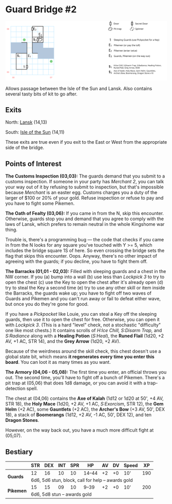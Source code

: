 # Guard Bridge #2

[![map](guard-bridge-2.svg)](guard-bridge-2.svg)

Allows passage between the Isle of the Sun and Lansk. Also contains several tasty bits of kit to go after.

## Exits

North: [Lansk](dilmun.md) (14,13)

South: [Isle of the Sun](dilmun.md) (14,11)

These exits are true even if you exit to the East or West from the appropriate side of the bridge.

## Points of Interest

**The Customs Inspection (03,03):** The guards demand that you submit to a customs inspection. If someone in your party has *Merchant 2*, you can talk your way out of it by refusing to submit to inspection, but that's impossible because *Merchant* is an easter egg. Customs charges you a duty of the larger of $100 or 20% of your gold. Refuse inspection or refuse to pay and you have to fight some Pikemen.

**The Oath of Fealty (03,06):** If you came in from the N, skip this encounter. Otherwise, guards stop you and demand that you agree to comply with the laws of Lansk, which prefers to remain neutral in the whole Kingshome war thing.

Trouble is, there's a programming bug — the code that checks if you came in from the N looks for any square you've touched with Y >= 5, which includes the bridge square 1S of here. So even crossing the bridge sets the flag that skips this encounter. Oops. Anyway, there's no other impact of agreeing with the guards; if you decline, you have to fight them off.

**The Barracks (01,01 - 02,03):** Filled with sleeping guards and a chest in the NW corner. If you (a) bump into a wall (b) use less than *Lockpick 3* to try to open the chest (c) use the Key to open the chest after it's already open (d) try to steal the Key a second time (e) try to use any other skill or item inside the Barracks, the guards wake up; you have to fight off two waves of Guards and Pikemen and you can't run away or fail to defeat either wave, but once you do they're gone for good.

If you have a *Pickpocket* like Louie, you can steal a Key off the sleeping guards, then use it to open the chest for free. Otherwise, you can open it with *Lockpick 3*. (This is a hard "level" check, not a stochastic "difficulty" one like most chests.) It contains scrolls of *H:Ice Chill, S:Disarm Trap,* and *S:Radiance* along with a **Healing Potion** (*S:Heal*), the **Runed Flail** (1d20, +2 AV, +1 AC, STR 14), and the **Grey Arrow** (1d20, +2 AV).

Because of the weirdness around the skill check, this chest doesn't use a global state bit, which means **it regenerates every time you enter this board**. You can loot it as many times as you want.

**The Armory (04,06 - 05,08):** The first time you enter, an official throws you out. The second time, you'll have to fight off a bunch of Pikemen. There's a pit trap at (05,06) that does 1d8 damage, or you can avoid it with a trap-detection spell.

The chest at (04,06) contains the **Axe of Kalah** (1d12 or 1d20 at 50', +4 AV, STR 18), the **Holy Mace** (1d20, +2 AV, +1 AC, *S:Exorcism*, STR 12), the **Gem Helm** (+2 AC), some **Gauntlets** (+2 AC), the **Archer's Bow** (+3 AV, 50', DEX 18), a stack of **Boomerangs** (1d12, +2 AV, -1 AC, 50', DEX 12), and ten **Dragon Stones**.

However, on the way back out, you have a much more difficult fight at (05,07).

## Bestiary

<table>
  <thead>
    <tr>
      <th></th>
      <th>STR</th>
      <th>DEX</th>
      <th>INT</th>
      <th>SPR</th>
      <th>HP</th>
      <th>AV</th>
      <th>DV</th>
      <th>Speed</th>
      <th>XP</th>
    </tr>
  </thead>
  <tbody>
    <tr>
      <td rowspan=2><b>Guards</b></td>
      <td class="c">12</td>
      <td class="c">16</td>
      <td class="c">10</td>
      <td class="c">10</td>
      <td class="c">14&ndash;44</td>
      <td class="c">+2</td>
      <td class="c">+0</td>
      <td class="c">10'</td>
      <td class="c">190</td>
    </tr><tr>
      <td colspan=9>6d6, 5d6 stun, block, call for help – awards gold</td>
    </tr><tr>
      <td rowspan=2><b>Pikemen</b></td>
      <td class="c">15</td>
      <td class="c">15</td>
      <td class="c">09</td>
      <td class="c">10</td>
      <td class="c">9&ndash;39</td>
      <td class="c">+2</td>
      <td class="c">+0</td>
      <td class="c">10'</td>
      <td class="c">200</td>
    </tr><tr>
      <td colspan=9>6d6, 5d8 stun – awards gold</td>
    </tr>
  </tbody>
</table>
